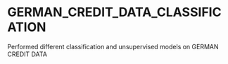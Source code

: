 # GERMAN_CREDIT_DATA_CLASSIFICATION
Performed different classification and unsupervised models on GERMAN CREDIT DATA 
